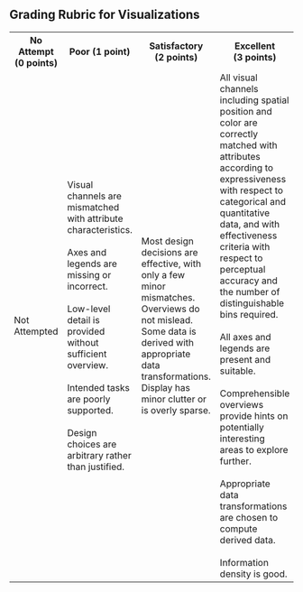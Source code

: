 ## Grading Rubric for Visualizations 

<table>
  <tr>
    <th>No Attempt (0&nbsp;points)</th>
    <th>Poor (1&nbsp;point)</th>
    <th>Satisfactory (2&nbsp;points)</th>
    <th>Excellent (3&nbsp;points)</th>
  </tr>
  <tr>
    <td>Not Attempted</td>
    <td>Visual channels are mismatched with attribute characteristics.<br><br>Axes and
legends are missing or incorrect.<br><br>Low-level detail is provided without
sufficient overview.<br><br>Intended tasks are poorly supported.<br><br>Design choices
are arbitrary rather than justified.
</td>
    <td>Most design decisions are effective, with only a few minor
mismatches. Overviews do not mislead. Some data is derived with appropriate
data transformations. Display has minor clutter or is overly sparse.
</td>
    <td>All visual channels including spatial position and color are correctly
matched with attributes according to expressiveness with respect to
categorical and quantitative data, and with effectiveness criteria with
respect to perceptual accuracy and the number of distinguishable bins
required.<br><br>All axes and legends are present and suitable.<br><br>Comprehensible
overviews provide hints on potentially interesting areas to explore
further.<br><br>Appropriate data transformations are chosen to compute derived
data.<br><br>Information density is good.
</td>
  </tr>
</table>
